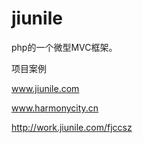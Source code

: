 jiunile
=======
php的一个微型MVC框架。

项目案例

www.jiunile.com

www.harmonycity.cn

http://work.jiunile.com/fjccsz